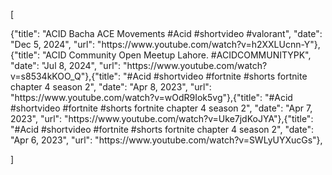 [
<!-- YOUTUBE:START -->{"title": "ACID Bacha ACE Movements #Acid #shortvideo #valorant", "date": "Dec 5, 2024", "url": "https://www.youtube.com/watch?v=h2XXLUcnn-Y"},{"title": "ACID Community Open Meetup Lahore. #ACIDCOMMUNITYPK", "date": "Jul 8, 2024", "url": "https://www.youtube.com/watch?v=s8534kKOO_Q"},{"title": "#Acid #shortvideo #fortnite #shorts fortnite chapter 4 season 2", "date": "Apr 8, 2023", "url": "https://www.youtube.com/watch?v=wOdR9Iok5vg"},{"title": "#Acid #shortvideo #fortnite #shorts fortnite chapter 4 season 2", "date": "Apr 7, 2023", "url": "https://www.youtube.com/watch?v=Uke7jdKoJYA"},{"title": "#Acid #shortvideo #fortnite #shorts fortnite chapter 4 season 2", "date": "Apr 6, 2023", "url": "https://www.youtube.com/watch?v=SWLyUYXucGs"},<!-- YOUTUBE:END -->
]


